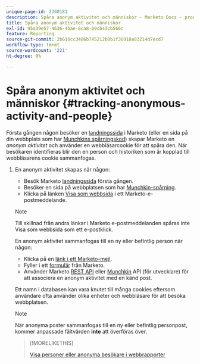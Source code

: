```yaml
---
unique-page-id: 2360181
description: Spåra anonym aktivitet och människor - Marketo Docs - produktdokumentation
title: Spåra anonym aktivitet och människor
exl-id: 95a39e57-4636-4bae-8ca8-00cb43cb566c
feature: Reporting
source-git-commit: 2b610cc3486b745212b0b1f36018a83214d7ecd7
workflow-type: tm+mt
source-wordcount: '221'
ht-degree: 0%

---
```


# Spåra anonym aktivitet och människor {#tracking-anonymous-activity-and-people}

Första gången någon besöker en [landningssida](/help/marketo/product-docs/demand-generation/landing-pages/free-form-landing-pages/create-a-free-form-landing-page.md) i Marketo (eller en sida på din webbplats som har [Munchkins spårningskod](/help/marketo/product-docs/administration/additional-integrations/add-munchkin-tracking-code-to-your-website.md)) skapar Marketo en _anonym aktivitet_ och använder en webbläsarcookie för att spåra den. När besökaren identifieras blir den en person och historiken som är kopplad till webbläsarens cookie sammanfogas.

1. En anonym aktivitet skapas när någon:

   * Besök Marketo [landningssida](/help/marketo/product-docs/demand-generation/landing-pages/free-form-landing-pages/create-a-free-form-landing-page.md) första gången.
   * Besöker en sida på webbplatsen som har [Munchkin-spårning](/help/marketo/product-docs/administration/additional-integrations/add-munchkin-tracking-code-to-your-website.md).
   * Klicka på länken [Visa som webbsida](/help/marketo/product-docs/email-marketing/general/functions-in-the-editor/add-a-view-as-web-page-link-to-an-email.md) i ett Marketo-e-postmeddelande.

   >[!NOTE]
   >
   >Till skillnad från andra länkar i Marketo e-postmeddelanden spåras inte Visa som webbsida som ett e-postklick.

   En anonym aktivitet sammanfogas till en ny eller befintlig person när någon:

   * Klicka på en [länk i ett Marketo-mejl](/help/marketo/product-docs/email-marketing/general/using-tokens/add-tokens-to-an-email-link.md).
   * Fyller i ett [formulär](/help/marketo/product-docs/demand-generation/forms/creating-a-form/create-a-form.md) från Marketo.
   * Använder Marketo [REST API](https://experienceleague.adobe.com/sv/docs/marketo-developer/marketo/rest/lead-database/leads) eller [Munchkin](https://experienceleague.adobe.com/en/docs/marketo-developer/marketo/javascriptapi/lead-tracking) API (för utvecklare) för att associera en anonym aktivitet med en känd post.

   Ett namn i databasen kan vara knutet till många cookies eftersom användare ofta använder olika enheter och webbläsare för att besöka webbplatsen.

   >[!NOTE]
   >
   >När anonyma poster sammanfogas till en ny eller befintlig personpost, kommer anpassade fältvärden **inte** att överföras över.

   >[!MORELIKETHIS]
   >
   >[Visa personer eller anonyma besökare i webbrapporter](/help/marketo/product-docs/reporting/basic-reporting/report-activity/display-people-or-anonymous-visitors-in-web-reports.md)
